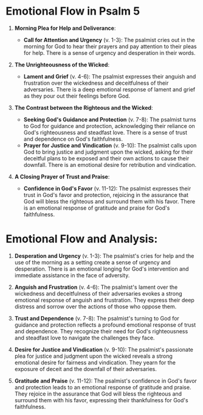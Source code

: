 # Emotional Flow in Psalm 5

1. **Morning Plea for Help and Deliverance**:
   - **Call for Attention and Urgency** (v. 1-3): The psalmist cries out in the morning for God to hear their prayers and pay attention to their pleas for help. There is a sense of urgency and desperation in their words.
   
2. **The Unrighteousness of the Wicked**:
   - **Lament and Grief** (v. 4-6): The psalmist expresses their anguish and frustration over the wickedness and deceitfulness of their adversaries. There is a deep emotional response of lament and grief as they pour out their feelings before God.
   
3. **The Contrast between the Righteous and the Wicked**:
   - **Seeking God's Guidance and Protection** (v. 7-8): The psalmist turns to God for guidance and protection, acknowledging their reliance on God's righteousness and steadfast love. There is a sense of trust and dependence on God's faithfulness.
   - **Prayer for Justice and Vindication** (v. 9-10): The psalmist calls upon God to bring justice and judgment upon the wicked, asking for their deceitful plans to be exposed and their own actions to cause their downfall. There is an emotional desire for retribution and vindication.
   
4. **A Closing Prayer of Trust and Praise**:
   - **Confidence in God's Favor** (v. 11-12): The psalmist expresses their trust in God's favor and protection, rejoicing in the assurance that God will bless the righteous and surround them with his favor. There is an emotional response of gratitude and praise for God's faithfulness.

# Emotional Flow and Analysis:

1. **Desperation and Urgency** (v. 1-3): The psalmist's cries for help and the use of the morning as a setting create a sense of urgency and desperation. There is an emotional longing for God's intervention and immediate assistance in the face of adversity.
   
2. **Anguish and Frustration** (v. 4-6): The psalmist's lament over the wickedness and deceitfulness of their adversaries evokes a strong emotional response of anguish and frustration. They express their deep distress and sorrow over the actions of those who oppose them.
   
3. **Trust and Dependence** (v. 7-8): The psalmist's turning to God for guidance and protection reflects a profound emotional response of trust and dependence. They recognize their need for God's righteousness and steadfast love to navigate the challenges they face.
   
4. **Desire for Justice and Vindication** (v. 9-10): The psalmist's passionate plea for justice and judgment upon the wicked reveals a strong emotional desire for fairness and vindication. They yearn for the exposure of deceit and the downfall of their adversaries.
   
5. **Gratitude and Praise** (v. 11-12): The psalmist's confidence in God's favor and protection leads to an emotional response of gratitude and praise. They rejoice in the assurance that God will bless the righteous and surround them with his favor, expressing their thankfulness for God's faithfulness.